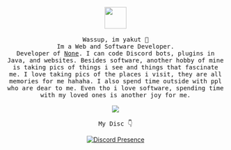 <p align="center">
   <img src="https://cdn.discordapp.com/attachments/1126125588923559978/1263422995301535785/shadow.png?ex=669a2ddb&is=6698dc5b&hm=492ac0fc222a400f2358e0bdd64d6bbfd6bf702751e24d250bd3ab4325d26f9e&" width="50px">
 <br><br>
  <samp>
    Wassup, im yakut 👋<br>
    Im a Web and Software Developer.<br>
    Developer of <a href="https://discord.gg/3000" target="_blank">None</a>. I can code Discord bots, plugins in Java, and websites. Besides software, another hobby of mine is taking pics of things i see and things that fascinate me. I love taking pics of the places i visit, they are all memories for me hahaha. I also spend time outside with ppl who are dear to me. Even tho i love software, spending time with my loved ones is another joy for me.<br>
    <br><img src="https://count.getloli.com/get/@yakut?theme=asoul">
    <br><br>My Disc 👇</a>
  </samp>
</p>
<p align="center">
  <a href="https://discord.com/users/243812922613039104" target="_blank"><img src="https://lanyard.cnrad.dev/api/243812922613039104?hideActivity=false" alt="Discord Presence" style="max-width: 100%;"></a>
</p>
